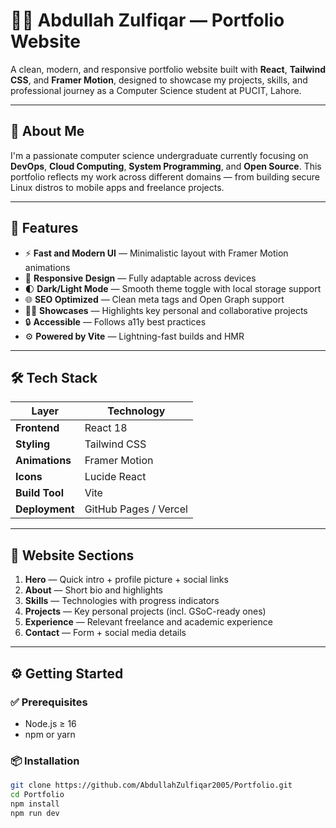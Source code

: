 # 👨‍💻 Abdullah Zulfiqar — Portfolio Website

A clean, modern, and responsive portfolio website built with **React**, **Tailwind CSS**, and **Framer Motion**, designed to showcase my projects, skills, and professional journey as a Computer Science student at PUCIT, Lahore.

---

## 🌟 About Me

I'm a passionate computer science undergraduate currently focusing on **DevOps**, **Cloud Computing**, **System Programming**, and **Open Source**. This portfolio reflects my work across different domains — from building secure Linux distros to mobile apps and freelance projects.

---

## 🚀 Features

- ⚡ **Fast and Modern UI** — Minimalistic layout with Framer Motion animations  
- 📱 **Responsive Design** — Fully adaptable across devices  
- 🌓 **Dark/Light Mode** — Smooth theme toggle with local storage support  
- 🌐 **SEO Optimized** — Clean meta tags and Open Graph support  
- 🧑‍💻 **Showcases** — Highlights key personal and collaborative projects  
- 🔒 **Accessible** — Follows a11y best practices  
- ⚙️ **Powered by Vite** — Lightning-fast builds and HMR  

---

## 🛠️ Tech Stack

| Layer       | Technology             |
|-------------|------------------------|
| **Frontend** | React 18              |
| **Styling**  | Tailwind CSS          |
| **Animations** | Framer Motion      |
| **Icons**     | Lucide React         |
| **Build Tool** | Vite               |
| **Deployment** | GitHub Pages / Vercel |

---

## 📂 Website Sections

1. **Hero** — Quick intro + profile picture + social links  
2. **About** — Short bio and highlights  
3. **Skills** — Technologies with progress indicators  
4. **Projects** — Key personal projects (incl. GSoC-ready ones)  
5. **Experience** — Relevant freelance and academic experience  
6. **Contact** — Form + social media details

---

## ⚙️ Getting Started

### ✅ Prerequisites
- Node.js ≥ 16
- npm or yarn

### 📦 Installation

```bash
git clone https://github.com/AbdullahZulfiqar2005/Portfolio.git
cd Portfolio
npm install
npm run dev
